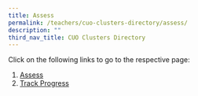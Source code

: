```yaml
---
title: Assess
permalink: /teachers/cuo-clusters-directory/assess/
description: ""
third_nav_title: CUO Clusters Directory
---
```

Click on the following links to go to the respective page:

1.  [Assess](../teacher-user-guide/assess/assign/)
2.  [Track Progress](../teacher-user-guide/assess/enact/)